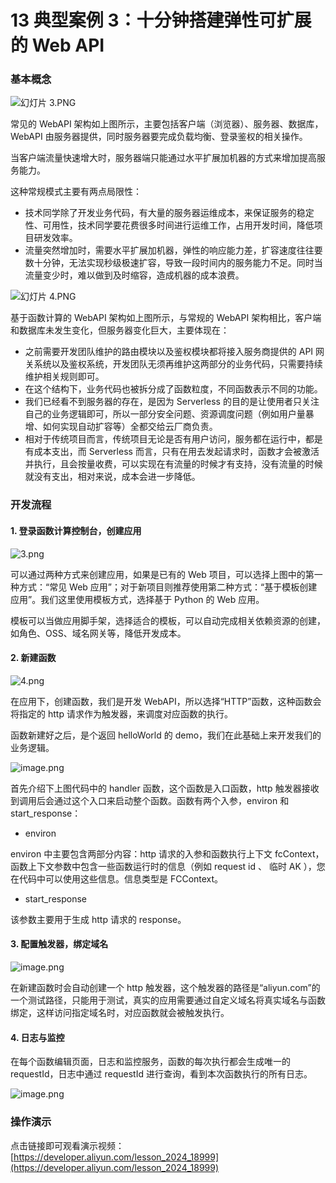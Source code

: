13 典型案例 3：十分钟搭建弹性可扩展的 Web API
=============================

### 基本概念

![幻灯片 3.PNG](assets/2020-09-21-060728.png)

常见的 WebAPI 架构如上图所示，主要包括客户端（浏览器）、服务器、数据库，WebAPI 由服务器提供，同时服务器要完成负载均衡、登录鉴权的相关操作。

当客户端流量快速增大时，服务器端只能通过水平扩展加机器的方式来增加提高服务能力。

这种常规模式主要有两点局限性：

* 技术同学除了开发业务代码，有大量的服务器运维成本，来保证服务的稳定性、可用性，技术同学要花费很多时间进行运维工作，占用开发时间，降低项目研发效率。
* 流量突然增加时，需要水平扩展加机器，弹性的响应能力差，扩容速度往往要数十分钟，无法实现秒级极速扩容，导致一段时间内的服务能力不足。同时当流量变少时，难以做到及时缩容，造成机器的成本浪费。

![幻灯片 4.PNG](assets/2020-09-21-060730.png)

基于函数计算的 WebAPI 架构如上图所示，与常规的 WebAPI 架构相比，客户端和数据库未发生变化，但服务器变化巨大，主要体现在：

* 之前需要开发团队维护的路由模块以及鉴权模块都将接入服务商提供的 API 网关系统以及鉴权系统，开发团队无须再维护这两部分的业务代码，只需要持续维护相关规则即可。
* 在这个结构下，业务代码也被拆分成了函数粒度，不同函数表示不同的功能。
* 我们已经看不到服务器的存在，是因为 Serverless 的目的是让使用者只关注自己的业务逻辑即可，所以一部分安全问题、资源调度问题（例如用户量暴增、如何实现自动扩容等）全都交给云厂商负责。
* 相对于传统项目而言，传统项目无论是否有用户访问，服务都在运行中，都是有成本支出，而 Serverless 而言，只有在用去发起请求时，函数才会被激活并执行，且会按量收费，可以实现在有流量的时候才有支持，没有流量的时候就没有支出，相对来说，成本会进一步降低。

### 开发流程

#### 1\. 登录函数计算控制台，创建应用

![3.png](assets/2020-09-21-60731.png)

可以通过两种方式来创建应用，如果是已有的 Web 项目，可以选择上图中的第一种方式：“常见 Web 应用”；对于新项目则推荐使用第二种方式：“基于模板创建应用”。我们这里使用模板方式，选择基于 Python 的 Web 应用。

模板可以当做应用脚手架，选择适合的模板，可以自动完成相关依赖资源的创建，如角色、OSS、域名网关等，降低开发成本。

#### 2\. 新建函数

![4.png](assets/2020-09-21-060733.png)

在应用下，创建函数，我们是开发 WebAPI，所以选择“HTTP”函数，这种函数会将指定的 http 请求作为触发器，来调度对应函数的执行。

函数新建好之后，是个返回 helloWorld 的 demo，我们在此基础上来开发我们的业务逻辑。

![image.png](assets/2020-09-21-060734.png)

首先介绍下上图代码中的 handler 函数，这个函数是入口函数，http 触发器接收到调用后会通过这个入口来启动整个函数。函数有两个入参，environ 和 start\_response：

* environ

environ 中主要包含两部分内容：http 请求的入参和函数执行上下文 fcContext，函数上下文参数中包含一些函数运行时的信息（例如 request id 、 临时 AK ），您在代码中可以使用这些信息。信息类型是 FCContext。

* start\_response

该参数主要用于生成 http 请求的 response。

#### 3\. 配置触发器，绑定域名

![image.png](assets/2020-09-21-060736.png)

在新建函数时会自动创建一个 http 触发器，这个触发器的路径是“aliyun.com”的一个测试路径，只能用于测试，真实的应用需要通过自定义域名将真实域名与函数绑定，这样访问指定域名时，对应函数就会被触发执行。

#### 4\. 日志与监控

在每个函数编辑页面，日志和监控服务，函数的每次执行都会生成唯一的 requestId，日志中通过 requestId 进行查询，看到本次函数执行的所有日志。

![image.png](assets/2020-09-21-060739.png)

### 操作演示

点击链接即可观看演示视频：[https://developer.aliyun.com/lesson_2024_18999](https://developer.aliyun.com/lesson_2024_18999)
